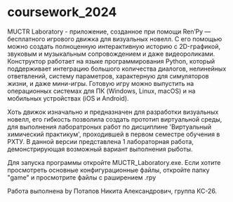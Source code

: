 # coursework_2024

MUCTR Laboratory -  приложение, созданное при помощи Ren’Py — бесплатного игрового движка для визуальных новелл. 
С его помощью можно создать полноценную интерактивную историю с 2D-графикой, звуковым и музыкальным сопровождением и даже видеороликами.
Конструктор работает на языке программирования Python, который поддерживает интеграцию большого количества диалогов, нелинейных ответвлений, систему параметров, характерную для симуляторов жизни, и даже мини-игры.
Готовую игру можно выпустить на операционных системах для ПК (Windows, Linux, macOS) и на мобильных устройствах (iOS и Android).

Хоть движок изначально и предназначен для разработки визуальных новелл, его гибкость позволила создать прототип виртуальной среды, для выполнения лаборатроных работ по дисциплине 'Виртуальный химический практикум', проходившей в первом семестре обучения в РХТУ.
В данной версии представлена 1 лабораторная работа, демонстрирующая возможный вариант выполнения рыботы.
 
Для запуска программы откройте MUCTR_Laboratory.exe. Если хотите просмотреть основные конфигурационные файлы, откройте папку "game" и просмотрите файлы с раширением .rpy
 
Работа выполнена by Потапов Никита Александрович, группа КС-26.
